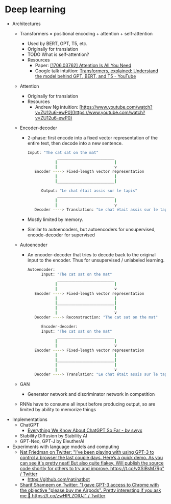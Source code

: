 # Deep learning

- Architectures
    - Transformers = positional encoding + attention + self-attention
        - Used by BERT, GPT, T5, etc.
        - Originally for translation
        - TODO What is self-attention?
        - Resources
            - Paper: [[1706.03762] Attention Is All You Need](https://arxiv.org/abs/1706.03762)
            - Google talk intuition: [Transformers, explained: Understand the model behind GPT, BERT, and T5 - YouTube](https://www.youtube.com/watch?v=SZorAJ4I-sA)
    - Attention
        - Originally for translation
        - Resources
            - Andrew Ng intuition: [https://www.youtube.com/watch?v=ZU12u6-ewP0](https://www.youtube.com/watch?v=ZU12u6-ewP0)
    - Encoder-decoder
        - 2-phase: first encode into a fixed vector representation of the entire text, then decode into a new sentence.
            
            ```bash
            Input: "The cat sat on the mat"
                         _________________________
                        |                         |
                        |                         v
               Encoder ----> Fixed-length vector representation
                        |                         |
                        |_________________________|
                                                
                  Output: "Le chat était assis sur le tapis"
                         _________________________
                        |                         |
                        |                         v
               Decoder ----> Translation: "Le chat était assis sur le tapis"
            ```
            
        - Mostly limited by memory.
        - Similar to autoencoders, but autoencoders for unsupervised, encode-decoder for supervised
    - Autoencoder
        - An encoder-decoder that tries to decode back to the original input to the encoder. Thus for unsupervised / unlabeled learning.
            
            ```bash
            Autoencoder:
                  Input: "The cat sat on the mat"
                         _________________________
                        |                         |
                        |                         v
               Encoder ----> Fixed-length vector representation
                        |                         |
                        |_________________________|
                        |                         |
                        |                         v
               Decoder ----> Reconstruction: "The cat sat on the mat"
            
                  Encoder-decoder:
                  Input: "The cat sat on the mat"
                         _________________________
                        |                         |
                        |                         v
               Encoder ----> Fixed-length vector representation
                        |                         |
                        |_________________________|
                        |                         |
                        |                         v
               Decoder ----> Translation: "Le chat était assis sur le tapis"
            ```
            
    - GAN
        - Generator network and discriminator network in competition
    - RNNs have to consume all input before producing output, so are limited by ability to memorize things
- Implementations
    - ChatGPT
        - [Everything We Know About ChatGPT So Far - by swyx](https://lspace.swyx.io/p/everything-we-know-about-chatgpt)
    - Stability Diffusion by Stability AI
    - GPT-Neo, GPT-J by EleutherAI
- Experiments with language models and computing
    - [Nat Friedman on Twitter: "I’ve been playing with using GPT-3 to control a browser the last couple days. Here’s a quick demo. As you can see it's pretty neat! But also quite flakey. Will publish the source code shortly for others to try and improve. https://t.co/vXSIBsM7Rp" / Twitter](https://twitter.com/natfriedman/status/1575631194032549888)
        - https://github.com/nat/natbot
    - [Sharif Shameem on Twitter: "I gave GPT-3 access to Chrome with the objective "please buy me Airpods". Pretty interesting if you ask me 🤔 https://t.co/zwHPLZOlUJ" / Twitter](https://twitter.com/sharifshameem/status/1405462642936799247)